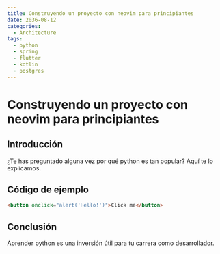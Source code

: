 ```yaml
---
title: Construyendo un proyecto con neovim para principiantes
date: 2036-08-12
categories:
  - Architecture
tags:
  - python
  - spring
  - flutter
  - kotlin
  - postgres
---
```


# Construyendo un proyecto con neovim para principiantes

## Introducción

¿Te has preguntado alguna vez por qué python es tan popular? Aquí te lo explicamos.

## Código de ejemplo

```html
<button onclick="alert('Hello!')">Click me</button>
```

## Conclusión

Aprender python es una inversión útil para tu carrera como desarrollador.